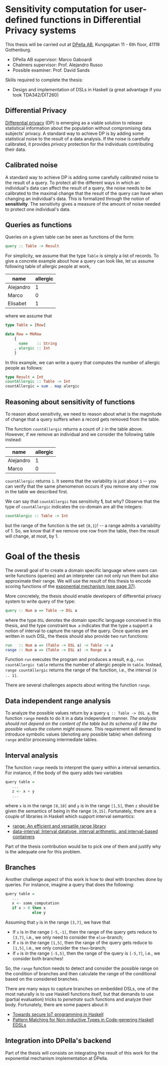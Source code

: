 # Sensitivity computation for user-defined functions in Differential Privacy systems

This thesis will be carried out at [DPella AB](www.dpella.io), Kungsgatan 11 - 6th floor, 41119
Gothenburg.

- DPella AB supervisor: Marco Gaboardi
- Chalmers supervisor: Prof. Alejandro Russo
- Possible examiner: Prof. David Sands

Skills required to complete the thesis:
- Design and implementation of DSLs in Haskell (a great advantage if you took
  TDA342/DIT260)

## Differential Privacy

[Differential privacy](https://link.springer.com/chapter/10.1007/11681878_14)
(DP) is emerging as a viable solution to release statistical information about
the population without compromising data subjects' privacy. A standard way to
achieve DP is by adding some statistical noise to the result of a data analysis.
If the noise is carefully calibrated, it provides *privacy* protection for the
individuals contributing their data.

## Calibrated noise

A standard way to achieve DP is adding some carefully calibrated noise to the
result of a query. To protect all the different ways in which an individual's
data can affect the result of a query, the noise needs to be calibrated to the
maximal change that the result of the query can have when changing an
individual's data. This is formalized through the notion of **sensitivity**. The
sensitivity gives a measure of the amount of noise needed to protect one
individual's data.

## Queries as functions

Queries on a given table can be seen as functions of the form:

```haskell
query :: Table -> Result
```

For simplicity, we assume that the type `Table` is simply a list of records. To
give a concrete example about how a query can look like, let us assume
following table of allergic people at work,

| name | allergic |
| ---- | ------- |
| Alejandro | 1 |
| Marco     | 0 |
| Elisabet  | 1 |

where we assume that

```haskell
type Table = [Row]

data Row = MkRow
    {
      name    :: String
    , alergic :: Int
    }
```

In this example, we can write a query that computes the number of allergic people as follows:

```haskell
type Result = Int
countAllergic :: Table -> Int
countAllergic = sum . map alergic
```

## Reasoning about sensitivity of functions

To reason about sensitivity, we need to reason about what is the magnitude of
change that a query suffers when a record gets removed from the table.

The function `countAllergic` returns a count of `2` in the table above. However,
if we remove an individual and we consider the following table instead:

| name | allergic |
| ---- | ------- |
| Alejandro | 1 |
| Marco     | 0 |

`countAllergic` returns `1`. It seems that the variability is just about `1` --
you can verify that the same phenomenon occurs if you remove any other row in
the table we described first.

We can say that `countAllergic` has sensitivity **1**, but why? Observe that the
type of `countAllergic` indicates the co-domain are all the integers:

```haskell
countAlergic :: Table -> Int
```

but the range of the function is the set `{0,1}`! -- a range admits a
variability of 1. So, we know that if we remove one row from the table, then the
result will change, at most, by 1.

# Goal of the thesis

The overall goal of to create a domain specific language where users can write
functions (queries) and an interpreter can not only run them but also
approximate their range. We will use the result of this thesis to encode scoring
functions of the [exponential mechanism (see page
37)](https://www.cis.upenn.edu/~aaroth/Papers/privacybook.pdf).

More concretely, the thesis should enable developers of differential privacy
system to write query of the type:

```haskell
query :: Num a => Table -> DSL a
```

where the type `DSL` denotes the domain specific language conceived in this
thesis, and the type constraint `Num a` indicates that the type `a` support a
notion of interval to capture the range of the query. Once queries are written
in such DSL, the thesis should also provide two run functions:

```haskell
run   :: Num a => (Table -> DSL a) -> Table -> a
range :: Num a => (Table -> DSL a) -> Range a a
```

Function `run` executes the program and produces a result, e.g., `run
countAllergic table` returns the number of allergic people in `table`.
Instead, `range countAllergic` returns the range of the function, i.e., the
interval `[0 .. 1]`.

There are several challenges aspects about writing the function `range`.

## Data independent range analysis

To analyze the possible values return by a query `q :: Table -> DSL a`, the
function `range` needs to do it in a data independent manner. *The analysis
should not depend on the content of the table but its schema of it like the
possible values the column might assume.* This requirement will demand to
introduce symbolic values (denoting any possible table) when defining `range`
and/or processing intermediate tables.

## Interval analysis

The function `range` needs to interpret the query within a interval semantics.
For instance, if the body of the query adds two variables

```haskell
query table =
   ...
   z <- x + y
   ...
```

where `x` is in the range `[0,10]` and `y` is in the range `[1,5]`, then `z`
should be given the semantics of being in the range `[0,15]`. Fortunately, there
are a couple of libraries in Haskell which support interval semantics:

- [range: An efficient and versatile range library](https://hackage.haskell.org/package/range)
- [data-interval: Interval datatype, interval arithmetic, and interval-based containers](https://hackage.haskell.org/package/data-interval)

Part of the thesis contribution would be to pick one of them and justify why is
the adequate one for this problem.

## Branches

Another challenge aspect of this work is how to deal with branches done by
queries. For instance, imagine a query that does the following:

```haskell
query table =
   ...
   x <- some_computation
   if x > 0 then x
            else y
```

Assuming that `y` is in the range `[3,7]`, we have that
* If `x` is in the range `[-5,-1]`, then the range of the query gets reduce to
`[3,7]`, i.e., we only need to consider the `else`-branch;
* If `x` is in the range `[1,5]`, then the range of the query gets reduce to
  `[1,5]`, i.e., we only consider the `then`-branch;
* If `x` is in the range `[-5,5]`, then the range of the query is `[-5,7]`,
  i.e., we consider both branches!

So, the `range` function needs to detect and consider the possible range on the
condition of branches and then calculate the range of the conditional based on
the considered branches.

There are many ways to capture branches on embedded DSLs, one of the most
naturally is to use Haskell functions itself, but that demands to use (partial
evaluation) tricks to *penetrate* such functions and analyze their body.
Fortunately, there are some papers about it:
- [Towards secure IoT programming in
  Haskell](https://dl.acm.org/doi/10.1145/3406088.3409027)
- [Pattern Matching for Non-inductive Types in Code-genering Haskell EDSLs](https://gupea.ub.gu.se/bitstream/2077/69659/1/gupea_2077_69659_1.pdf)

## Integration into DPella's backend

Part of the thesis will consists on integrating the result of this work for the
exponential mechanism implementation at DPella.
